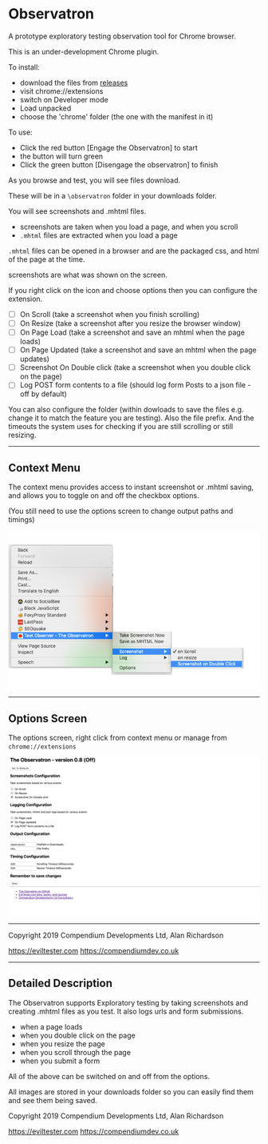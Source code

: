 # Observatron

A prototype exploratory testing observation tool for Chrome browser.

This is an under-development Chrome plugin.

To install:

- download the files from [releases](https://github.com/eviltester/observatron/releases)
- visit chrome://extensions
- switch on Developer mode
- Load unpacked
- choose the 'chrome' folder (the one with the manifest in it)

To use:

- Click the red button [Engage the Observatron] to start
- the button will turn green
- Click the green button [Disengage the observatron] to finish

As you browse and test, you will see files download.

These will be in a `\observatron` folder in your downloads folder.

You will see screenshots and .mhtml files.

- screenshots are taken when you load a page, and when you scroll
- `.mhtml` files are extracted when you load a page

`.mhtml` files can be opened in a browser and are the packaged css, and html of the page at the time.

screenshots are what was shown on the screen.

If you right click on the icon and choose options then you can configure the extension.

- [ ] On Scroll (take a screenshot when you finish scrolling)
- [ ] On Resize (take a screenshot after you resize the browser window)
- [ ] On Page Load (take a screenshot and save an mhtml when the page loads)
- [ ] On Page Updated (take a screenshot and save an mhtml when the page updates)
- [ ] Screenshot On Double click (take a screenshot when you double click on the page)
- [ ] Log POST form contents to a file (should log form Posts to a json file - off by default) 

You can also configure the folder (within dowloads to save the files e.g. change it to match the feature you are testing). Also the file prefix. And the timeouts the system uses for checking if you are still scrolling or still resizing.

---

## Context Menu

The context menu provides access to instant screenshot or .mhtml saving, and allows you to toggle on and off the checkbox options.

(You still need to use the options screen to change output paths and timings)

![](release/menu-screenshot-640-400.png)

---

## Options Screen

The options screen, right click from context menu or manage from `chrome://extensions`

![](release/options-screenshot-1280x800.png)


---

Copyright 2019 Compendium Developments Ltd, Alan Richardson


https://eviltester.com
https://compendiumdev.co.uk


---

## Detailed Description

The Observatron supports Exploratory testing by taking screenshots and creating .mhtml files as you test. It also logs urls and form submissions.

- when a page loads
- when you double click on the page
- when you resize the page
- when you scroll through the page
- when you submit a form

All of the above can be switched on and off from the options.

All images are stored in your downloads folder so you can easily find them and see them being saved.

Copyright 2019 Compendium Developments Ltd, Alan Richardson

https://eviltester.com
https://compendiumdev.co.uk
